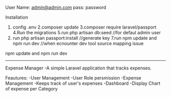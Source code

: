 User Name: admin@admin.com
pass: password

Installation

1. config .env
2.composer update
3.composer require laravel/passport
4.Run the migrations
5.run php artisan db:seed   //for defaul admin user
6. run php artisan passport:install     //generate key
7.run npm update and npm run dev   //when ecnounter dev tool source mapping issue

npm update and npm run dev

--------------------------------------------------------------------------------------------------------
Expense Manager
-A simple Laravel application that tracks expenses.

Feautures:
    -User Management
        -User Role persmission
    -Expense Management
        -Keeps track of user's expenses
    -Dashboard
        -Display Chart of expense per Category
